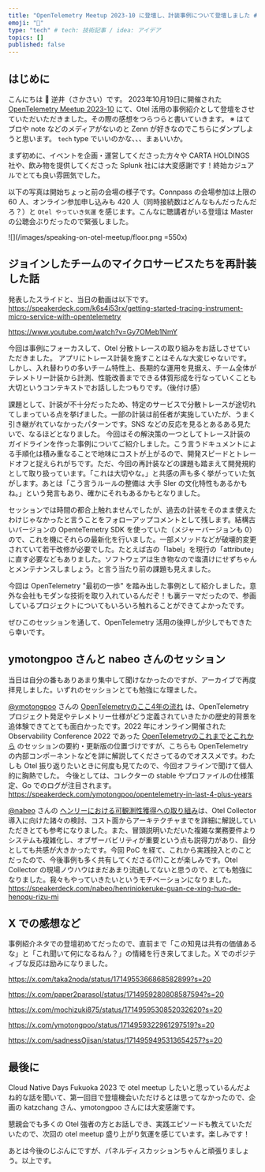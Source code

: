 ```yaml
---
title: "OpenTelemetry Meetup 2023-10 に登壇し、計装事例について登壇しました #oteljp"
emoji: "🎤"
type: "tech" # tech: 技術記事 / idea: アイデア
topics: []
published: false
---
```


## はじめに

こんにちは 👋 逆井（さかさい）です。
2023年10月19日に開催された [OpenTelemetry Meetup 2023-10](https://opentelemetry.connpass.com/event/296353/) にて、Otel 活用の事例紹介として登壇をさせていただいただきました。その際の感想をつらつらと書いていきます。
※ はてブロや note などのメディアがないのと Zenn が好きなのでこちらにダンプしようと思います。 `tech` type でいいのかな、、、まぁいいか。

まず初めに、イベントを企画・運営してくださった方々や CARTA HOLDINGS 社や、飲み物を提供してくださった Splunk 社には大変感謝です！終始カジュアルでとても良い雰囲気でした。

以下の写真は開始ちょっと前の会場の様子です。Connpass の会場参加は上限の 60 人、オンライン参加申し込みも 420 人（同時接続数はどんなもんだったんだろ？）と `Otel やっていき気運` を感じます。こんなに聴講者がいる登壇は Master の公聴会ぶりだったので緊張しました。

![](/images/speaking-on-otel-meetup/floor.png =550x)

## ジョインしたチームのマイクロサービスたちを再計装した話
発表したスライドと、当日の動画は以下です。
https://speakerdeck.com/k6s4i53rx/getting-started-tracing-instrument-micro-service-with-opentelemetry

https://www.youtube.com/watch?v=Gy7OMeb1NmY

今回は事例にフォーカスして、Otel 分散トレースの取り組みをお話しさせていただきました。
アプリにトレース計装を施すことはそんな大変じゃないです。しかし、入れ替わりの多いチーム特性上、長期的な運用を見据え、チーム全体がテレメトリー計装から計測、性能改善までできる体質形成を行なっていくことも大切というコンテキストでお話ししたつもりです。（後付け感）

課題として、計装が不十分だったため、特定のサービスで分散トレースが途切れてしまっている点を挙げました。一部の計装は前任者が実施していたが、うまく引き継がれていなかったパターンです。SNS などの反応を見るとあるある見たいで、なるほどとなりました。
今回はその解決策の一つとしてトレース計装のガイドラインを作った事例についてご紹介しました。こう言うドキュメントによる手順化は積み重なることで地味にコストが上がるので、開発スピードとトレードオフと捉えられがちです。ただ、今回の再計装などの課題も踏まえて開発規約として取り扱っています。「これは大切やな。」と共感の声も多く挙がっていた気がします。あとは「こう言うルールの整備は 大手 SIer の文化特性もあるかもね。」という発言もあり、確かにそれもあるかもとなりました。

セッションでは時間の都合上触れませんでしたが、過去の計装をそのまま使えたわけじゃなかったと言うことをフォローアップコメントとして残します。結構古いバージョンの OpenteTemetry SDK を使っていた（メジャーバージョンも 0）ので、これを機にそれらの最新化を行いました。一部メソッドなどが破壊的変更されていて若干改修が必要でした。たとえば古の「label」を現行の「attribute」に直す必要などもありました。ソフトウェアは生き物なので塩漬けにせずちゃんとメンテナンスしましょう。と言う当たり前の課題も見えました。

今回は OpenTelemetry "最初の一歩" を踏み出した事例として紹介しました。意外な会社もモダンな技術を取り入れているんだぞ！も裏テーマだったので、参画しているプロジェクトについてもいろいろ触れることができてよかったです。

ぜひこのセッションを通して、OpenTelemetry 活用の後押しが少しでもできたら幸いです。

## ymotongpoo さんと nabeo さんのセッション
当日は自分の番もありあまり集中して聞けなかったのですが、アーカイブで再度拝見しました。いずれのセッションとても勉強にな理ました。

[@ymotongpoo](https://twitter.com/ymotongpoo) さんの [OpenTelemetryのここ4年の流れ](https://speakerdeck.com/ymotongpoo/opentelemetry-in-last-4-plus-years) は、OpenTelemetry プロジェクト発足やテレメトリー仕様がどう定義されていきたかの歴史的背景を追体験できてとても面白かったです。2022 年にオンライン開催された Observability Conference 2022 であった [OpenTelemetryのこれまでとこれから](https://cloudnativedays.jp/o11y2022/talks/1347) のセッションの要約・更新版の位置づけですが、こちらも OpenTelemetry の内部コンポーネントなどを詳に解説してくださってるのでオススメです。わたしも Otel 振り返りたいときに何度も見てたので、今回オフラインで聞けて個人的に胸熱でした。
今後としては、コレクターの stable やプロファイルの仕様策定、Go でのログが注目されます。
https://speakerdeck.com/ymotongpoo/opentelemetry-in-last-4-plus-years

[@nabeo](https://twitter.com/nabeo) さんの [ヘンリーにおける可観測性獲得への取り組み](https://speakerdeck.com/nabeo/henriniokeruke-guan-ce-xing-huo-de-henoqu-rizu-mi)は、Otel Collector 導入に向けた諸々の検討、コスト面からアーキテクチャまでを詳細に解説していただきとても参考になりました。また、冒頭説明いただいた複雑な業務要件よりシステムも複雑化し、オブザーバビリティが重要という点も説得力があり、自分としても共感が大きかったです。今回 PoC を経て、これから実践投入とのことだったので、今後事例も多く共有してくださる(?!)ことが楽しみです。Otel Collector の現場ノウハウはまだあまり流通してないと思うので、とても勉強になりました。我々もやっていきたいというモチベーションになりました。
https://speakerdeck.com/nabeo/henriniokeruke-guan-ce-xing-huo-de-henoqu-rizu-mi

## X での感想など
事例紹介ネタでの登壇初めてだったので、直前まで「この知見は共有の価値あるな」と「これ聞いて何になるねん？」の情緒を行き来してました。X でのポジティブな反応は励みになりました。

https://x.com/taka2noda/status/1714955366868582899?s=20

https://x.com/paper2parasol/status/1714959280808587594?s=20

https://x.com/mochizuki875/status/1714959530852032620?s=20

https://x.com/ymotongpoo/status/1714959322961297519?s=20

https://x.com/sadnessOjisan/status/1714959495313654257?s=20

## 最後に
Cloud Native Days Fukuoka 2023 で otel meetup したいと思っているんだよね的な話を聞いて、第一回目で登壇機会いただけるとは思ってなかったので、企画の katzchang さん、ymotongpoo さんには大変感謝です。

懇親会でも多くの Otel 強者の方とお話しでき、実践エピソードも教えていただいたので、次回の otel meetup 盛り上がり気運を感じています。楽しみです！

あとは今後のじぶんにですが、パネルディスカッションちゃんと頑張りましょう。以上です。